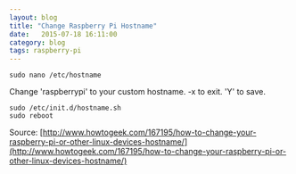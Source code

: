 ```yaml
---
layout: blog
title: "Change Raspberry Pi Hostname"
date:   2015-07-18 16:11:00
category: blog
tags: raspberry-pi
---
```


	sudo nano /etc/hostname

Change 'raspberrypi' to your custom hostname. <Cntrl>-x to exit. 'Y' to save.

	sudo /etc/init.d/hostname.sh
	sudo reboot

Source: [http://www.howtogeek.com/167195/how-to-change-your-raspberry-pi-or-other-linux-devices-hostname/](http://www.howtogeek.com/167195/how-to-change-your-raspberry-pi-or-other-linux-devices-hostname/)
